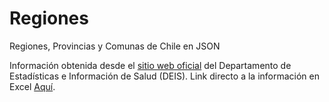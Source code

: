 # Regiones
Regiones, Provincias y Comunas de Chile en JSON

Información obtenida desde el [sitio web oficial](http://www.deis.cl/) del Departamento de Estadísticas e Información de Salud (DEIS).
Link directo a la información en Excel [Aquí](http://www.deis.cl/wp-content/uploads/2013/06/Divisi%C3%B3n-Pol%C3%ADtico-Administrativa-y-Servicios-de-Salud-Hist%C3%B3rico.xls).
